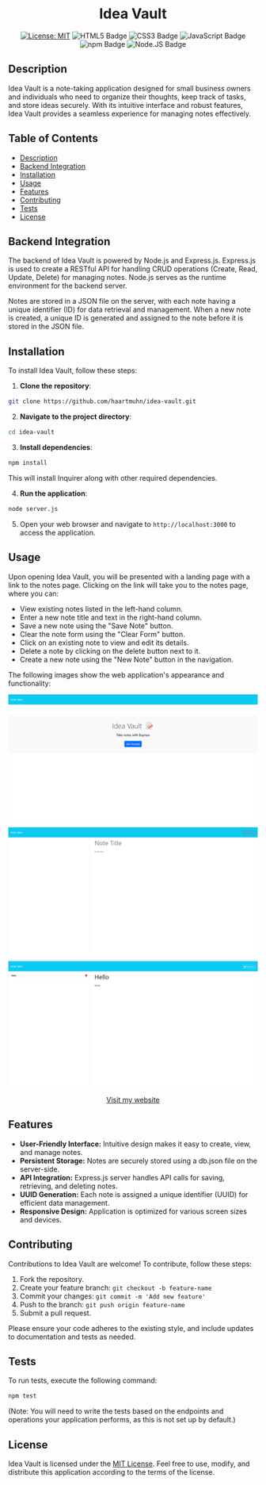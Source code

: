 <div align="center">

# Idea Vault

[![License: MIT](https://img.shields.io/badge/License-MIT-darkgreen.svg)](https://opensource.org/licenses/MIT)
![HTML5 Badge](https://img.shields.io/badge/html-E34F26?logo=html5&logoColor=fff&style=flat)
![CSS3 Badge](https://img.shields.io/badge/css-1572B6?logo=css3&logoColor=fff&style=flat)
![JavaScript Badge](https://img.shields.io/badge/js-F7DF1E?logo=javascript&logoColor=000&style=flat)
![npm Badge](https://img.shields.io/badge/npm-A020F0?logo=npm&logoColor=fff&style=flat)
![Node.JS Badge](https://img.shields.io/badge/node-orange?logo=node.js&logoColor=fff&style=flat)

</div>

## Description

Idea Vault is a note-taking application designed for small business owners and individuals who need to organize their thoughts, keep track of tasks, and store ideas securely. With its intuitive interface and robust features, Idea Vault provides a seamless experience for managing notes effectively.

## Table of Contents

- [Description](#description)
- [Backend Integration](#backend-integration)
- [Installation](#installation)
- [Usage](#usage)
- [Features](#features)
- [Contributing](#contributing)
- [Tests](#tests)
- [License](#license)

## Backend Integration

The backend of Idea Vault is powered by Node.js and Express.js. Express.js is used to create a RESTful API for handling CRUD operations (Create, Read, Update, Delete) for managing notes. Node.js serves as the runtime environment for the backend server.

Notes are stored in a JSON file on the server, with each note having a unique identifier (ID) for data retrieval and management. When a new note is created, a unique ID is generated and assigned to the note before it is stored in the JSON file.

## Installation

To install Idea Vault, follow these steps:

1. **Clone the repository**:

```bash
git clone https://github.com/haartmuhn/idea-vault.git
```

2. **Navigate to the project directory**:

```bash
cd idea-vault
```

3. **Install dependencies**:

```bash
npm install
```

This will install Inquirer along with other required dependencies.

4. **Run the application**:

```bash
node server.js
```

5.  Open your web browser and navigate to `http://localhost:3000` to access the application.

## Usage

Upon opening Idea Vault, you will be presented with a landing page with a link to the notes page. Clicking on the link will take you to the notes page, where you can:

-   View existing notes listed in the left-hand column.
-   Enter a new note title and text in the right-hand column.
-   Save a new note using the "Save Note" button.
-   Clear the note form using the "Clear Form" button.
-   Click on an existing note to view and edit its details.
-   Delete a note by clicking on the delete button next to it.
-   Create a new note using the "New Note" button in the navigation.

The following images show the web application's appearance and functionality: 

<div align="center">

![alt text](./public/assets/images/screenshot.png)

![alt text](./public/assets/images/screenshot1.png)

![alt text](./public/assets/images/screenshot2.png)


[Visit my website](https://haartmuhn.github.io/idea-vault/public)

</div>

## Features

-   **User-Friendly Interface:** Intuitive design makes it easy to create, view, and manage notes.
-   **Persistent Storage:** Notes are securely stored using a db.json file on the server-side.
-   **API Integration:** Express.js server handles API calls for saving, retrieving, and deleting notes.
-   **UUID Generation:** Each note is assigned a unique identifier (UUID) for efficient data management.
-   **Responsive Design:** Application is optimized for various screen sizes and devices.

## Contributing

Contributions to Idea Vault are welcome! To contribute, follow these steps:

1. Fork the repository.
2. Create your feature branch: `git checkout -b feature-name`
3. Commit your changes: `git commit -m 'Add new feature'`
4. Push to the branch: `git push origin feature-name`
5. Submit a pull request.

Please ensure your code adheres to the existing style, and include updates to documentation and tests as needed.

## Tests

To run tests, execute the following command:

```bash
npm test
```

(Note: You will need to write the tests based on the endpoints and operations your application performs, as this is not set up by default.)

## License
Idea Vault is licensed under the [MIT License](LICENSE). Feel free to use, modify, and distribute this application according to the terms of the license.
